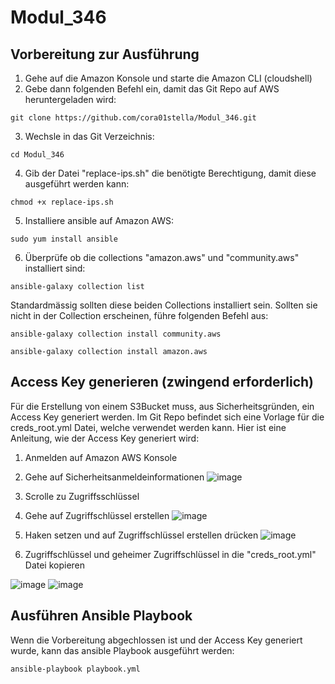 # Modul_346

## Vorbereitung zur Ausführung
1. Gehe auf die Amazon Konsole und starte die Amazon CLI (cloudshell)
2. Gebe dann folgenden Befehl ein, damit das Git Repo auf AWS heruntergeladen wird:
```
git clone https://github.com/cora01stella/Modul_346.git
```
3. Wechsle in das Git Verzeichnis:
```
cd Modul_346
```
4. Gib der Datei "replace-ips.sh" die benötigte Berechtigung, damit diese ausgeführt werden kann:
```
chmod +x replace-ips.sh
```
5. Installiere ansible auf Amazon AWS:
```
sudo yum install ansible
```
6. Überprüfe ob die collections "amazon.aws" und "community.aws" installiert sind:
```
ansible-galaxy collection list
```
Standardmässig sollten diese beiden Collections installiert sein. Sollten sie nicht in der Collection erscheinen, führe folgenden Befehl aus:
```
ansible-galaxy collection install community.aws
```
```
ansible-galaxy collection install amazon.aws
```

## Access Key generieren (zwingend erforderlich)
Für die Erstellung von einem S3Bucket muss, aus Sicherheitsgründen, ein Access Key generiert werden.
Im Git Repo befindet sich eine Vorlage für die creds_root.yml Datei, welche verwendet werden kann.
Hier ist eine Anleitung, wie der Access Key generiert wird:

1. Anmelden auf Amazon AWS Konsole
2. Gehe auf Sicherheitsanmeldeinformationen
![image](https://github.com/cora01stella/Modul_346/assets/170628330/6256bece-8677-4019-bd92-3493d6f17c5a)

3. Scrolle zu Zugriffsschlüssel

5. Gehe auf Zugriffschlüssel erstellen
![image](https://github.com/cora01stella/Modul_346/assets/170628330/7bc14597-c1f9-457d-b587-4ba819ede528)

6. Haken setzen und auf Zugriffschlüssel erstellen drücken
![image](https://github.com/cora01stella/Modul_346/assets/170628330/9fa4b736-078e-4d32-962a-08270e1dee5f)

7. Zugriffschlüssel und geheimer Zugriffschlüssel in die "creds_root.yml" Datei kopieren

![image](https://github.com/cora01stella/Modul_346/assets/170628330/1ed347cb-740f-4e8c-9a4d-5bdaa1fb0fb7)
![image](https://github.com/cora01stella/Modul_346/assets/170628330/07681ef0-5e37-495c-92ca-4d01c57b6804)

## Ausführen Ansible Playbook
Wenn die Vorbereitung abgechlossen ist und der Access Key generiert wurde, kann das ansible Playbook ausgeführt werden:
```
ansible-playbook playbook.yml
```


